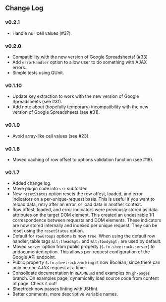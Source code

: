 ## Change Log

### v0.2.1

* Handle null cell values (#37).


### v0.2.0

* Compatibility with the new version of Google Spreadsheets! (#33)
* Add `errorHandler` option to allow user to do something with AJAX errors.
* Simple tests using QUnit.


### v0.1.10

* Update key extraction to work with the new version of Google Spreadsheets
  (see #31).
* Add note about (hopefully temporary) incompatibility with the new version of
  Google Spreadsheets (see #31).

### v0.1.9

* Avoid array-like cell values (see #23).

### v0.1.8

* Moved caching of row offset to options validation function (see #18).

### v0.1.7

* Added change log.
* Move plugin code into `src` subfolder.
* New `resetStatus` option resets the row offest, loaded, and error indicators
  on a per-unique-request basis. This is useful if you want to reload data,
  retry after an error, or load data in another context.
* Row offest, loaded, and error indicators were previously stored as data
  attributes on the target DOM element. This created an undesirable 1:1
  correspondence between requests and DOM elements. These indicators are now
  stored internally and indexed per unique request. They can be reset using
  the `resetStatus` option.
* Default for `rowGroups` options is now `true`. When using the default row
  handler, table tags `&lt;thead&gt;` and `&lt;tbody&gt;` are used by default.
* Moved `server` option from public property (`$.fn.sheetrock.server`) to
  undocumented option. This allows per-request configuration of the Google API
  endpoint.
* Public property `$.fn.sheetrock.working` is now Boolean, since there can
  only be one AJAX request at a time.
* Consolidate documentation in `README.md` and examples on `gh-pages` branch.
  On examples page, dynamically load source code from content of page. Check
  it out!
* Sheetrock now passes linting with JSHint.
* Better comments, more descriptive variable names.
